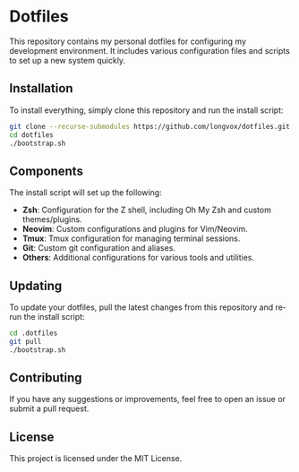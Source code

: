 # Dotfiles

This repository contains my personal dotfiles for configuring my development environment. It includes various configuration files and scripts to set up a new system quickly.

## Installation

To install everything, simply clone this repository and run the install script:

```bash
git clone --recurse-submodules https://github.com/longvox/dotfiles.git
cd dotfiles
./bootstrap.sh
```

## Components

The install script will set up the following:

-   **Zsh**: Configuration for the Z shell, including Oh My Zsh and custom themes/plugins.
-   **Neovim**: Custom configurations and plugins for Vim/Neovim.
-   **Tmux**: Tmux configuration for managing terminal sessions.
-   **Git**: Custom git configuration and aliases.
-   **Others**: Additional configurations for various tools and utilities.

## Updating

To update your dotfiles, pull the latest changes from this repository and re-run the install script:

```bash
cd .dotfiles
git pull
./bootstrap.sh
```

## Contributing

If you have any suggestions or improvements, feel free to open an issue or submit a pull request.

## License

This project is licensed under the MIT License.
